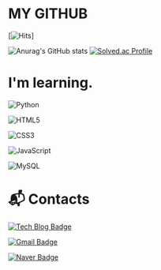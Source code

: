 # MY GITHUB
[![Hits](https://hits.seeyoufarm.com/api/count/incr/badge.svg?url=https%3A%2F%2Fgithub.com%2Fkaffu0424&count_bg=%23AAF0EE&title_bg=%23F6E3F1&icon=rss.svg&icon_color=%230A0A0A&title=hits&edge_flat=false)]

![Anurag's GitHub stats](https://github-readme-stats.vercel.app/api?username=kaffu0424&show_icons=true&theme=radical)
[![Solved.ac Profile](http://mazassumnida.wtf/api/generate_badge?boj=kaffu)](https://solved.ac/kaffu)

# I'm learning.
![Python](http://img.shields.io/badge/Python-3776AB.svg?&style=for-sthe-badge&logo=Python&logoColor=white)

![HTML5](http://img.shields.io/badge/HTML5-E34F26.svg?&style=for-the-badge&logo=HTML5&logoColor=white)

![CSS3](http://img.shields.io/badge/CSS3-1572B6.svg?&style=for-the-badge&logo=CSS3&logoColor=white)

![JavaScript](http://img.shields.io/badge/JavaScript-F7DF1E.svg?&style=for-the-badge&logo=JavaScript&logoColor=white)

![MySQL](http://img.shields.io/badge/MySQL-4479A1.svg?&style=for-the-badge&logo=MySQL&logoColor=white)

# :mailbox_with_mail: Contacts
[![Tech Blog Badge](https://img.shields.io/badge/-Tech%20blog-black?style=flat-square&logo=github&link=https://github.com/kaffu0424/)](https://github.com/kaffu0424/)

[![Gmail Badge](https://img.shields.io/badge/Gmail-d14836??style=flat-square&logo=Gmail&logoColor=white&link=mailto:vvbbnbv@gmail.com/)](mailto:vvbbnbv@gmail.com/)

[![Naver Badge](https://img.shields.io/badge/Naver-03C75A?style=flat-square&logo=Naver&logoColor=white&link=mailto:kaffu@naver.com/)](mailto:kaffu@naver.com/)